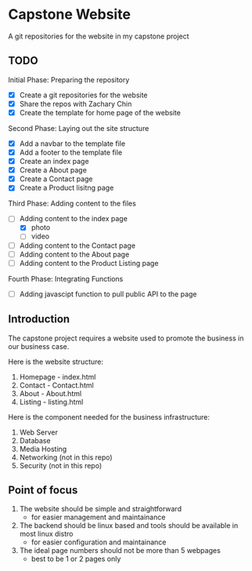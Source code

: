 # Capstone Website
A git repositories for the website in my capstone project

## TODO
Initial Phase: Preparing the repository
- [x] Create a git repositories for the website
- [x] Share the repos with Zachary Chin
- [x] Create the template for home page of the website

Second Phase: Laying out the site structure
- [x] Add a navbar to the template file
- [x] Add a footer to the template file
- [x] Create an index page
- [x] Create a About page
- [x] Create a Contact page
- [x] Create a Product lisitng page

Third Phase: Adding content to the files
- [ ] Adding content to the index page
    - [x] photo
    - [ ] video
- [ ] Adding content to the Contact page
- [ ] Adding content to the About page
- [ ] Adding content to the Product Listing page

Fourth Phase: Integrating Functions
- [ ] Adding javascipt function to pull public API to the page

## Introduction
The capstone project requires a website used to promote the business in our business case.

Here is the website structure:
1. Homepage - index.html
2. Contact - Contact.html
3. About - About.html
4. Listing - listing.html

Here is the component needed for the business infrastructure:
1. Web Server
2. Database
3. Media Hosting
4. Networking (not in this repo)
5. Security (not in this repo)

## Point of focus
1. The website should be simple and straightforward
    - for easier management and maintainance
2. The backend should be linux based and tools should be available in most linux distro
    - for easier configuration and maintainance
3. The ideal page numbers should not be more than 5 webpages
    - best to be 1 or 2 pages only
